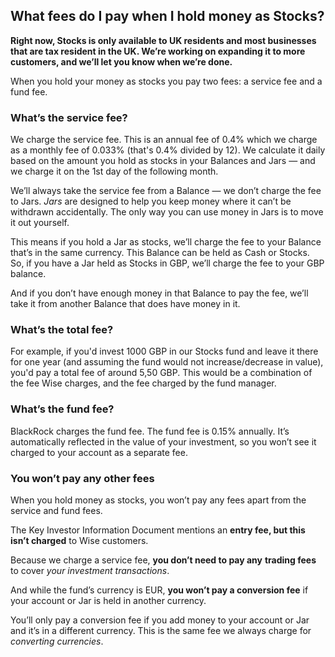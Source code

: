 ## What fees do I pay when I hold money as Stocks?  
**Right now, Stocks is only available to UK residents and most businesses that are tax resident in the UK. We’re working on expanding it to more customers, and we’ll let you know when we’re done.**

When you hold your money as stocks you pay two fees: a service fee and a fund fee. 

### What’s the service fee?

We charge the service fee. This is an annual fee of 0.4% which we charge as a monthly fee of 0.033% (that's 0.4% divided by 12). We calculate it daily based on the amount you hold as stocks in your Balances and Jars — and we charge it on the 1st day of the following month.

We’ll always take the service fee from a Balance — we don’t charge the fee to Jars. _Jars_ are designed to help you keep money where it can’t be withdrawn accidentally. The only way you can use money in Jars is to move it out yourself.

This means if you hold a Jar as stocks, we’ll charge the fee to your Balance that’s in the same currency. This Balance can be held as Cash or Stocks. So, if you have a Jar held as Stocks in GBP, we’ll charge the fee to your GBP balance.

And if you don’t have enough money in that Balance to pay the fee, we’ll take it from another Balance that does have money in it. 

### What’s the total fee?

For example, if you'd invest 1000 GBP in our Stocks fund and leave it there for one year (and assuming the fund would not increase/decrease in value), you'd pay a total fee of around 5,50 GBP. This would be a combination of the fee Wise charges, and the fee charged by the fund manager. 

### What’s the fund fee?

BlackRock charges the fund fee. The fund fee is 0.15% annually. It’s automatically reflected in the value of your investment, so you won’t see it charged to your account as a separate fee.

###  **You won’t pay any other fees**

When you hold money as stocks, you won’t pay any fees apart from the service and fund fees.

The Key Investor Information Document mentions an **entry fee, but this** **isn’t charged** to Wise customers.

Because we charge a service fee, **you don’t need to pay any** **trading fees** to cover _your investment transactions_.

And while the fund’s currency is EUR, **you won’t pay a conversion fee** if your account or Jar is held in another currency.

You’ll only pay a conversion fee if you add money to your account or Jar and it’s in a different currency. This is the same fee we always charge for _converting currencies_.